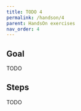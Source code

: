```yaml
---
title: TODO 4
permalink: /handson/4
parent: HandsOn exercises
nav_order: 4
---
```


## Goal

TODO

## Steps

TODO
